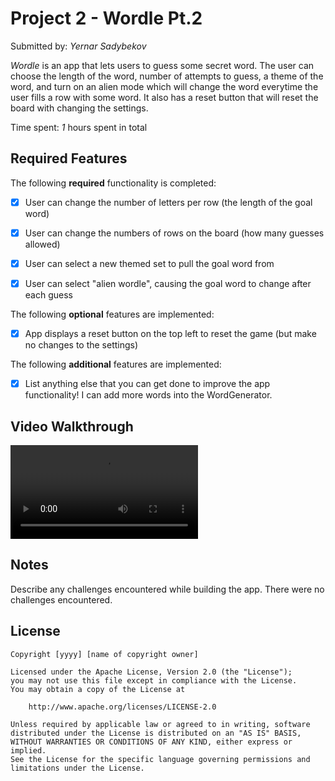 # Project 2 - Wordle Pt.2

Submitted by: *Yernar Sadybekov*

*Wordle* is an app that lets users to guess some secret word. The user can choose the length of the word, number of attempts to guess, a theme of the word, and turn on an alien mode which will change the word everytime the user fills a row with some word. It also has a reset button that will reset the board with changing the settings.

Time spent: *1* hours spent in total

## Required Features

The following **required** functionality is completed:

- [x] User can change the number of letters per row (the length of the goal word)
- [x] User can change the numbers of rows on the board (how many guesses allowed)
- [x] User can select a new themed set to pull the goal word from
- [x] User can select "alien wordle", causing the goal word to change after each guess


The following **optional** features are implemented:

- [x] App displays a reset button on the top left to reset the game (but make no changes to the settings)

The following **additional** features are implemented:

- [x] List anything else that you can get done to improve the app functionality!
      I can add more words into the WordGenerator.

## Video Walkthrough

![](https://github.com/SSYernar/Wordle-CodePath-IOS101-Project1/blob/main/Editing%20Wordle-CodePath-IOS101-Project2_README.md%20at%20main%20%C2%B7%20SSYernar_Wordle-CodePath-IOS101-Project2%20-%2029%20September%202023.mp4)


## Notes

Describe any challenges encountered while building the app.
There were no challenges encountered.

## License

    Copyright [yyyy] [name of copyright owner]

    Licensed under the Apache License, Version 2.0 (the "License");
    you may not use this file except in compliance with the License.
    You may obtain a copy of the License at

        http://www.apache.org/licenses/LICENSE-2.0

    Unless required by applicable law or agreed to in writing, software
    distributed under the License is distributed on an "AS IS" BASIS,
    WITHOUT WARRANTIES OR CONDITIONS OF ANY KIND, either express or implied.
    See the License for the specific language governing permissions and
    limitations under the License.
